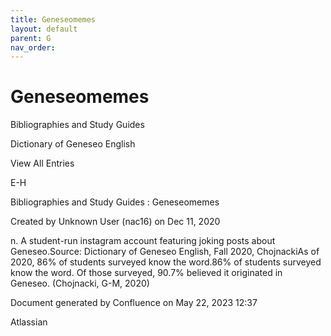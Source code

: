 ```yaml
---
title: Geneseomemes
layout: default
parent: G
nav_order:
---
```


# Geneseomemes

Bibliographies and Study Guides

Dictionary of Geneseo English

View All Entries

E-H

Bibliographies and Study Guides : Geneseomemes

Created by  Unknown User (nac16) on Dec 11, 2020

n. A student-run instagram account featuring joking posts about Geneseo.Source: Dictionary of Geneseo English, Fall 2020, ChojnackiAs of 2020, 86% of students surveyed know the word.86% of students surveyed know the word. Of those surveyed, 90.7% believed it originated in Geneseo. (Chojnacki, G-M, 2020)

Document generated by Confluence on May 22, 2023 12:37

Atlassian
